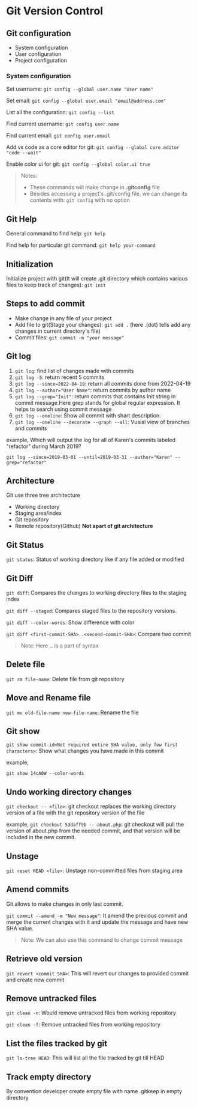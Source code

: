 # Git Version Control

## Git configuration

- System configuration
- User configuration
- Project configuration

### System configuration

Set username: `git config --global user.name "User name"`

Set email: `git config --global user.email "email@address.com"`

List all the configuration: `git config --list`

Find current username: `git config user.name`

Find current email: `git config user.email`

Add vs code as a core editor for git: `git config --global core.editor "code --wait"`

Enable color ui for git: `git config --global color.ui true`

> Notes:
>
> - These commands will make change in **.gitconfig** file
> - Besides accessing a project's .git/config file, we can change its contents with: `git config` with no option

## Git Help

General command to find help: `git help`

Find help for particular git command: `git help your-command`

## Initialization

Initialize project with git(It will create .git directory which contains various files to keep track of changes): `git init`

## Steps to add commit

- Make change in any file of your project
- Add file to git(Stage your changes): `git add .` (here .(dot) tells add any changes in current directory's file)
- Commit files: `git commit -m "your message"`

## Git log

1. `git log`: find list of changes made with commits
2. `git log -5`: return recent 5 commits
3. `git log --since=2022-04-19`: return all commits done from 2022-04-19
4. `git log --author="User Name"`: return commits by author name
5. `git log --grep="Init"`: return commits that contains Init string in commit message.Here grep stands for global regular expression. It helps to search using commit message
6. `git log --oneline`: Show all commit with shart description.
7. `git log --oneline --decorate --graph --all`: Vusial view of branches and commits

example,
Which will output the log for all of Karen's commits labeled "refactor" during March 2019?

`git log --since=2019-03-01 --until=2019-03-31 --author="Karen" --grep="refactor"`

## Architecture

Git use three tree architecture

- Working directory
- Staging area/index
- Git repository
- Remote repository(Github) **Not apart of git architecture**

## Git Status

`git status`: Status of working directory like if any file added or modified

## Git Diff

`git diff`: Compares the changes to working directory files to the staging index

`git diff --staged`: Compares staged files to the repository versions.

`git diff --color-words`: Show difference with color

`git diff <first-commit-SHA>..<second-commit-SHA>`: Compare two commit

> Note: Here **..** is a part of syntax

## Delete file

`git rm file-name`: Delete file from git repository

## Move and Rename file

`git mv old-file-name new-file-name`: Rename the file

## Git show

`git show commit-id<Not required entire SHA value, only few first characters>`: Show what changes you have made in this commit

example,

`git show 14cA0W --color-words`

## Undo working directory changes

`git checkout -- <file>`: git checkout replaces the working directory version of a file with the git repository version of the file

example,
`git checkout 53daff9b -- about.php`: git checkout will pull the version of about.php from the needed commit, and that version will be included in the new commit.

## Unstage

`git reset HEAD <file>`: Unstage non-committed files from staging area

## Amend commits

Git allows to make changes in only last commit.

`git commit --amend -m "New message"`: It amend the previous commit and merge the current changes with it and update the message and have new SHA value.

> Note: We can also use this command to change commit message

## Retrieve old version

`git revert <commit SHA>`: This will revert our changes to provided commit and create new commit

## Remove untracked files

`git clean -n`: Would remove untracked files from working repository

`git clean -f`: Remove untracked files from working repository

## List the files tracked by git

`git ls-tree HEAD`: This will list all the file tracked by git till HEAD

## Track empty directory

By convention developer create empty file with name .gitkeep in empty directory
